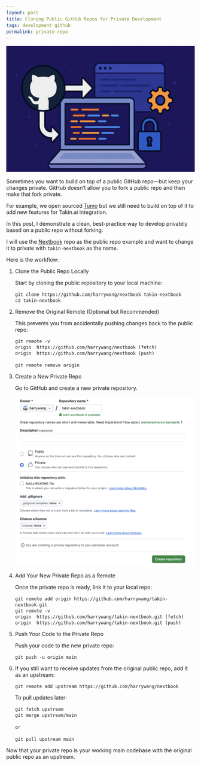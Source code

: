 ```yaml
---
layout: post
title: Cloning Public GitHub Repos for Private Development
tags: development github
permalink: private-repo
---
```


<img class="mx-auto" src="/assets/img/posts/2025-04-06-private-repo/private-repo-banner.png">

Sometimes you want to build on top of a public GitHub repo—but keep your changes private. GitHub doesn’t allow you to fork a public repo and then make that fork private. 

For example, we open sourced [Tumo](https://github.com/datamonet/tumo) but we still need to build on top of it to add new features for Takin.ai integration.

In this post, I demonstrate a clean, best-practice way to develop privately based on a public repo without forking.

I will use the [Nextbook](https://github.com/harrywang/nextbook) repo as the public repo example and want to change it to private with `takin-nextbook` as the name.

Here is the workflow:

1. Clone the Public Repo Locally

    Start by cloning the public repository to your local machine:
    ```
    git clone https://github.com/harrywang/nextbook takin-nextbook
    cd takin-nextbook
    ```

2. Remove the Original Remote (Optional but Recommended)

    This prevents you from accidentally pushing changes back to the public repo:
    ```
    git remote -v
    origin	https://github.com/harrywang/nextbook (fetch)
    origin	https://github.com/harrywang/nextbook (push)

    git remote remove origin
    ```

3. Create a New Private Repo

    Go to GitHub and create a new private repository.

    <img class="mx-auto" src="/assets/img/posts/2025-04-06-private-repo/private-repo.png">

4. Add Your New Private Repo as a Remote

    Once the private repo is ready, link it to your local repo:

    ```
    git remote add origin https://github.com/harrywang/takin-nextbook.git
    git remote -v
    origin	https://github.com/harrywang/takin-nextbook.git (fetch)
    origin	https://github.com/harrywang/takin-nextbook.git (push)
    ```

5. Push Your Code to the Private Repo

    Push your code to the new private repo:
    ```
    git push -u origin main
    ```

6. If you still want to receive updates from the original public repo, add it as an upstream:

    ```
    git remote add upstream https://github.com/harrywang/nextbook
    ```

    To pull updates later:

    ```
    git fetch upstream
    git merge upstream/main

    or

    git pull upstream main
    ```

Now that your private repo is your working main codebase with the original public repo as an upstream.